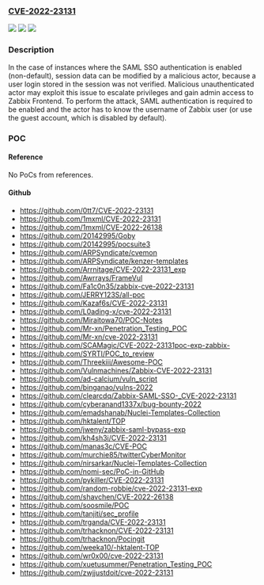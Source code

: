 ### [CVE-2022-23131](https://cve.mitre.org/cgi-bin/cvename.cgi?name=CVE-2022-23131)
![](https://img.shields.io/static/v1?label=Product&message=Frontend&color=blue)
![](https://img.shields.io/static/v1?label=Version&message=5.4.0%20-%205.4.8%3D%205.4.0%20-%205.4.8%20&color=brighgreen)
![](https://img.shields.io/static/v1?label=Vulnerability&message=CWE-290%20Authentication%20Bypass%20by%20Spoofing&color=brighgreen)

### Description

In the case of instances where the SAML SSO authentication is enabled (non-default), session data can be modified by a malicious actor, because a user login stored in the session was not verified. Malicious unauthenticated actor may exploit this issue to escalate privileges and gain admin access to Zabbix Frontend. To perform the attack, SAML authentication is required to be enabled and the actor has to know the username of Zabbix user (or use the guest account, which is disabled by default).

### POC

#### Reference
No PoCs from references.

#### Github
- https://github.com/0tt7/CVE-2022-23131
- https://github.com/1mxml/CVE-2022-23131
- https://github.com/1mxml/CVE-2022-26138
- https://github.com/20142995/Goby
- https://github.com/20142995/pocsuite3
- https://github.com/ARPSyndicate/cvemon
- https://github.com/ARPSyndicate/kenzer-templates
- https://github.com/Arrnitage/CVE-2022-23131_exp
- https://github.com/Awrrays/FrameVul
- https://github.com/Fa1c0n35/zabbix-cve-2022-23131
- https://github.com/JERRY123S/all-poc
- https://github.com/Kazaf6s/CVE-2022-23131
- https://github.com/L0ading-x/cve-2022-23131
- https://github.com/Miraitowa70/POC-Notes
- https://github.com/Mr-xn/Penetration_Testing_POC
- https://github.com/Mr-xn/cve-2022-23131
- https://github.com/SCAMagic/CVE-2022-23131poc-exp-zabbix-
- https://github.com/SYRTI/POC_to_review
- https://github.com/Threekiii/Awesome-POC
- https://github.com/Vulnmachines/Zabbix-CVE-2022-23131
- https://github.com/ad-calcium/vuln_script
- https://github.com/binganao/vulns-2022
- https://github.com/clearcdq/Zabbix-SAML-SSO-_CVE-2022-23131
- https://github.com/cyberanand1337x/bug-bounty-2022
- https://github.com/emadshanab/Nuclei-Templates-Collection
- https://github.com/hktalent/TOP
- https://github.com/jweny/zabbix-saml-bypass-exp
- https://github.com/kh4sh3i/CVE-2022-23131
- https://github.com/manas3c/CVE-POC
- https://github.com/murchie85/twitterCyberMonitor
- https://github.com/nirsarkar/Nuclei-Templates-Collection
- https://github.com/nomi-sec/PoC-in-GitHub
- https://github.com/pykiller/CVE-2022-23131
- https://github.com/random-robbie/cve-2022-23131-exp
- https://github.com/shavchen/CVE-2022-26138
- https://github.com/soosmile/POC
- https://github.com/tanjiti/sec_profile
- https://github.com/trganda/CVE-2022-23131
- https://github.com/trhacknon/CVE-2022-23131
- https://github.com/trhacknon/Pocingit
- https://github.com/weeka10/-hktalent-TOP
- https://github.com/wr0x00/cve-2022-23131
- https://github.com/xuetusummer/Penetration_Testing_POC
- https://github.com/zwjjustdoit/cve-2022-23131

